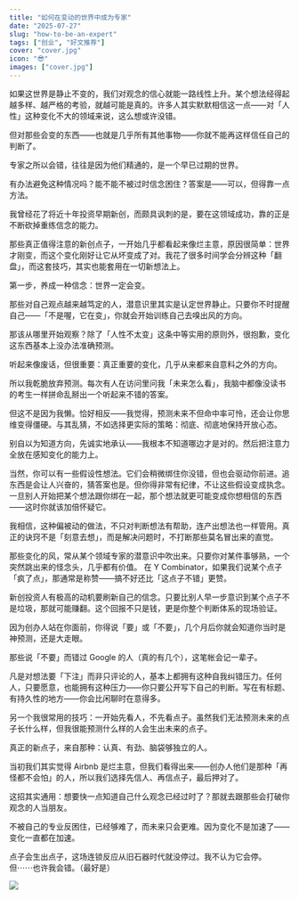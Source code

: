 ```yaml
---
title: "如何在变动的世界中成为专家"
date: "2025-07-27"
slug: "how-to-be-an-expert"
tags: ["创业", "好文推荐"]
cover: "cover.jpg"
icon: "😎"
images: ["cover.jpg"]
---
```

如果这世界是静止不变的，我们对观念的信心就能一路线性上升。某个想法经得起越多样、越严格的考验，就越可能是真的。许多人其实默默相信这一点——对「人性」这种变化不大的领域来说，这么想或许没错。



但对那些会变的东西——也就是几乎所有其他事物——你就不能再这样信任自己的判断了。



专家之所以会错，往往是因为他们精通的，是一个早已过期的世界。



有办法避免这种情况吗？能不能不被过时信念困住？答案是——可以，但得靠一点方法。



我曾经花了将近十年投资早期新创，而颇具讽刺的是，要在这领域成功，靠的正是不断砍掉重练信念的能力。



那些真正值得注意的新创点子，一开始几乎都看起来像烂主意，原因很简单：世界才刚变，而这个变化刚好让它从坏变成了对。我花了很多时间学会分辨这种「翻盘」，而这套技巧，其实也能套用在一切新想法上。



第一步，养成一种信念：世界一定会变。



那些对自己观点越来越笃定的人，潜意识里其实是认定世界静止。只要你不时提醒自己——「不是喔，它在变」，你就会开始训练自己去嗅出风的方向。



那该从哪里开始观察？除了「人性不太变」这条中等实用的原则外，很抱歉，变化这东西基本上没办法准确预测。



听起来像废话，但很重要：真正重要的变化，几乎从来都来自意料之外的方向。



所以我乾脆放弃预测。每次有人在访问里问我「未来怎么看」，我脑中都像没读书的考生一样拼命乱掰出一个听起来不错的答案。



但这不是因为我懒。恰好相反——我觉得，预测未来不但命中率可怜，还会让你思维变得僵硬。与其乱猜，不如选择更实际的策略：彻底、彻底地保持开放心态。



别自以为知道方向，先诚实地承认——我根本不知道哪边才是对的。然后把注意力全放在感知变化的能力上。



当然，你可以有一些假设性想法。它们会稍微绑住你没错，但也会驱动你前进。追东西是会让人兴奋的，猜答案也是。但你得非常有纪律，不让这些假设变成执念。
一旦别人开始把某个想法跟你绑在一起，那个想法就更可能变成你想相信的东西——这时你就该加倍怀疑它。



我相信，这种偏被动的做法，不只对判断想法有帮助，连产出想法也一样管用。真正的诀窍不是「刻意去想」，而是解决问题时，不打断那些莫名冒出来的直觉。



那些变化的风，常从某个领域专家的潜意识中吹出来。只要你对某件事够熟，一个突然跳出来的怪念头，几乎都有价值。
在 Y Combinator，如果我们说某个点子「疯了点」，那通常是称赞——搞不好还比「这点子不错」更赞。



新创投资人有极高的动机要刷新自己的信念。只要比别人早一步意识到某个点子不是垃圾，那就可能赚翻。这个回报不只是钱，更是你整个判断体系的现场验证。



因为创办人站在你面前，你得说「要」或「不要」，几个月后你就会知道你当时是神预测，还是大走眼。



那些说「不要」而错过 Google 的人（真的有几个），这笔帐会记一辈子。



凡是对想法要「下注」而非只评论的人，基本上都拥有这种自我纠错压力。任何人，只要愿意，也能拥有这种压力——你只要公开写下自己的判断。写在有标题、有持久性的地方——你会比闲聊时在意得多。



另一个我很常用的技巧：一开始先看人，不先看点子。虽然我们无法预测未来的点子长什么样，但我很能预测什么样的人会生出未来的点子。



真正的新点子，来自那种：认真、有劲、脑袋够独立的人。



当初我们其实觉得 Airbnb 是烂主意，但我们看得出来——创办人他们是那种「再怪都不会怕」的人，所以我们选择先信人、再信点子，最后押对了。



这招其实通用：想要快一点知道自己什么观念已经过时了？那就去跟那些会打破你观念的人当朋友。



不被自己的专业反困住，已经够难了，而未来只会更难。因为变化不是加速了——变化一直都在加速。



点子会生出点子，这场连锁反应从旧石器时代就没停过。我不认为它会停。
但⋯⋯也许我会错。（最好是）




![](https://prod-files-secure.s3.us-west-2.amazonaws.com/112d0858-5090-4d34-a606-b75eb8d65fd2/46476355-9cf3-4e99-9b7a-3531bc426380/1000202064.png?X-Amz-Algorithm=AWS4-HMAC-SHA256&X-Amz-Content-Sha256=UNSIGNED-PAYLOAD&X-Amz-Credential=ASIAZI2LB466ZMJHGZOV%2F20251006%2Fus-west-2%2Fs3%2Faws4_request&X-Amz-Date=20251006T010007Z&X-Amz-Expires=3600&X-Amz-Security-Token=IQoJb3JpZ2luX2VjEOj%2F%2F%2F%2F%2F%2F%2F%2F%2F%2FwEaCXVzLXdlc3QtMiJHMEUCICPEGgGITT9FT150BIUm3dAFzD%2B%2FhhDYCMKX9OjLXDP4AiEA7qXz3%2Fh0rWPHmbHw611Wp9vx5MxLuo2cMpnN8M%2FdCWQqiAQIgf%2F%2F%2F%2F%2F%2F%2F%2F%2F%2FARAAGgw2Mzc0MjMxODM4MDUiDE%2F1PY%2B4lKnNt8RJGCrcA82e32%2F8QVP%2Fn90%2F0nSVZ5GIrc3RhGleDf%2BBZggqnMC2wcS9ya8n4QoMhSuPTeBHi2VBvr1lon9rFCYLWCbgGf%2FcMUTX4s1Z1OhyDxKvKTiB04QidsjVjmY9hKEf6Ui7aItHAA1wg7Szx%2FnxrgAHIycqdJijoH1LmEVJ9xV9awJYQhKfd9gqxbEFmm7Zo2eHwMgCqcVLvcRwdbrsfdHKfEe5b1wQYoNsnKF1u25SLqzQdwO06Rr9JQrbWKCYtOg%2FfhGY0kPPUWvv7vjcnI3jx%2F%2F2OLzFrIGlt%2BM7Dl1gBLPdOaaNcrJscnaPoFWU4KlE%2BQmLppsLhPHVlzx5aDxuMTwqrNrnFtnggs54c3Kj0JrEfGmuzjxpiNCPXx0aFqSpMUM9YSPucH5jhdDrT7VC2sC0WgKKgduehP4ferVgxZQshqlHMEq7xLa3JWhgFJNYzSM9vLrftu%2BJszodIF5ghs%2BpOGoYA283p68UPcZ62Cag%2F5C4AGXugFUrNhE6X43p2RtNG1Ygig2VPWyKBILrCI%2BIOqtAqRHS4ecfc7NFWPCcZohAL73dORwRkoVP7U5Era5NZo4Fqgn%2FppQxnXjL5RECKVIQPrX41njOUAN83J%2F4XU5st8pFZ%2B65cnMnMMH%2Fi8cGOqUBRHwO3kppLKsmWIkLPwCWpyxE5gVbXbgOoDnDWFayfWeV%2FaOwvLDCyQuiBViMhc4PqEXIZI8g5i1buByRBJXaldEd7xgoLfVx2n463F4DEtBLMvnP87Ak6kViv04XFkMmTBy7Xow6BZVNNUDlKZ8ACG18GhuwSj7uy0Q%2FBlhn17NqG8rHeqoU8uTu9yOD1crqwelkiDBUod7woWEXcF%2FhKg3r%2Bef5&X-Amz-Signature=9093ce136c42e191fea00b5802bc3da9f2ffb228aaee83cfa32f7715820ad81d&X-Amz-SignedHeaders=host&x-amz-checksum-mode=ENABLED&x-id=GetObject)

